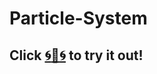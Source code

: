 # Particle-System
## Click [:cyclone::penguin::cyclone:](http://penguinrepublic.github.io/Particle-System/) to try it out!
